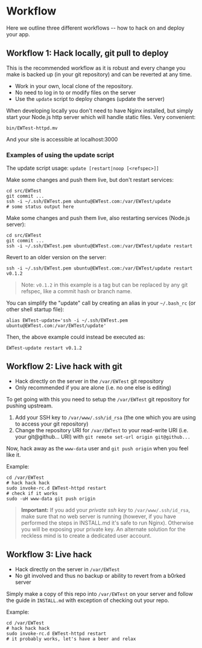 # Workflow

Here we outline three different workflows -- how to hack on and deploy your app.

## Workflow 1: Hack locally, git pull to deploy

This is the recommended workflow as it is robust and every change you make is backed up (in your git repository) and can be reverted at any time.

- Work in your own, local clone of the repository.
- No need to log in to or modify files on the server
- Use the `update` script to deploy changes (update the server)

When developing locally you don't need to have Nginx installed, but simply start your Node.js http server which will handle static files. Very convenient:

    bin/EWTest-httpd.mv

And your site is accessible at localhost:3000


### Examples of using the update script

The update script usage: `update [restart|noop [<refspec>]]`

Make some changes and push them live, but don't restart services:

    cd src/EWTest
    git commit ...
    ssh -i ~/.ssh/EWTest.pem ubuntu@EWTest.com:/var/EWTest/update
    # some status output here

Make some changes and push them live, also restarting services (Node.js server):

    cd src/EWTest
    git commit ...
    ssh -i ~/.ssh/EWTest.pem ubuntu@EWTest.com:/var/EWTest/update restart

Revert to an older version on the server:

    ssh -i ~/.ssh/EWTest.pem ubuntu@EWTest.com:/var/EWTest/update restart v0.1.2

> Note: `v0.1.2` in this example is a tag but can be replaced by any git refspec, like a commit hash or branch name.

You can simplify the "update" call by creating an alias in your `~/.bash_rc` (or other shell startup file):

    alias EWTest-update='ssh -i ~/.ssh/EWTest.pem ubuntu@EWTest.com:/var/EWTest/update'

Then, the above example could instead be executed as:

    EWTest-update restart v0.1.2


## Workflow 2: Live hack with git

- Hack directly on the server in the `/var/EWTest` git repository
- Only recommended if you are alone (i.e. no one else is editing)

To get going with this you need to setup the `/var/EWTest` git repository for pushing upstream.

1. Add your SSH key to `/var/www/.ssh/id_rsa` (the one which you are using to access your git repository)
2. Change the repository URI for `/var/EWTest` to your read-write URI (i.e. your git@github... URI) with `git remote set-url origin git@github...`

Now, hack away as the `www-data` user and `git push origin` when you feel like it.

Example:

    cd /var/EWTest
    # hack hack hack
    sudo invoke-rc.d EWTest-httpd restart
    # check if it works
    sudo -uH www-data git push origin

> **Important:** If you add your *private ssh key* to `/var/www/.ssh/id_rsa`, make sure that no web server is running (however, if you have performed the steps in INSTALL.md it's safe to run Nginx). Otherwise you will be exposing your private key. An alternate solution for the reckless mind is to create a dedicated user account.

## Workflow 3: Live hack

- Hack directly on the server in `/var/EWTest`
- No git involved and thus no backup or ability to revert from a b0rked server

Simply make a copy of this repo into `/var/EWTest` on your server and follow the guide in `INSTALL.md` with exception of checking out your repo.

Example:

    cd /var/EWTest
    # hack hack hack
    sudo invoke-rc.d EWTest-httpd restart
    # it probably works, let's have a beer and relax
